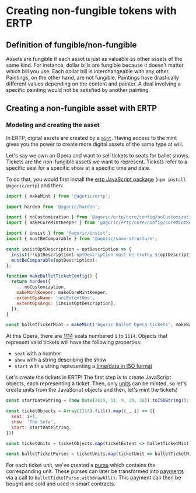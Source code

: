 # Creating non-fungible tokens with ERTP

## Definition of fungible/non-fungible

Assets are fungible if each asset is just as valuable as other assets of the same kind. 
For instance, dollar bills are fungible because it doesn't matter which bill you use. 
Each dollar bill is interchangeable with any other. Paintings, on the other hand, are not fungible. 
Paintings have drastically different values depending on the content and painter. 
A deal involving a specific painting would not be satisfied by another painting.


## Creating a non-fungible asset with ERTP

### Modeling and creating the asset

In ERTP, digital assets are created by a [`mint`](./mint.html). Having access to the mint
gives you the power to create more digital assets of the same type at
will.

Let's say we own an Opera and want to sell tickets to seats for ballet shows. Tickets are
the non-fungible assets we want to represent. Tickets refer to a specific seat for a specific 
show at a specific time and date.

To do that, you would first install the [ertp JavaScript package](https://www.npmjs.com/package/@agoric/ertp)
(`npm install @agoric/ertp`) and then:

```js
import { makeMint } from '@agoric/ertp';

import harden from '@agoric/harden';

import { noCustomization } from '@agoric/ertp/core/config/noCustomization.js';
import { makeCoreMintKeeper } from '@agoric/ertp/core/config/coreMintKeeper';

import { insist } from '@agoric/insist';
import { mustBeComparable } from '@agoric/same-structure';

const insistOptDescription = optDescription => {
  insist(!!optDescription)`optDescription must be truthy ${optDescription}`;
  mustBeComparable(optDescription);
};

function makeBalletTicketConfig() {
  return harden({
    ...noCustomization,
    makeMintKeeper: makeCoreMintKeeper,
    extentOpsName: 'uniExtentOps',
    extentOpsArgs: [insistOptDescription],
  });
}

const balletTicketMint = makeMint('Agoric Ballet Opera tickets', makeBalletTicketConfig);
```

At this Opera, there are [1114](https://fr.wikipedia.org/wiki/Grand_Th%C3%A9%C3%A2tre_(Bordeaux)#Salle_de_spectacle) seats numbered `1` to `1114`.
Objects that represent valid tickets will have the following properties:
- `seat` with a number
- `show` with a string describing the show
- `start` with a string representing a [time/date in ISO format](https://developer.mozilla.org/en-US/docs/Web/JavaScript/Reference/Global_Objects/Date/toISOString)

Let's create the tickets in ERTP!
The first step is to create JavaScript objects, each representing a ticket.
Then, only [units](https://agoric.com/documentation/ertp/guide/units.html) can be minted, so let's create units from the JavaScript objects and then, let's mint the tickets!

```js
const startDateString = (new Date(2019, 11, 9, 20, 30)).toISOString();

const ticketObjects = Array(1114).fill().map((_, i) => ({
  seat: i+1,
  show: 'The Sofa',
  start: startDateString,
}))

const ticketUnits = ticketObjects.map(ticketExtent => balletTicketMint.getAssay().makeUnits(ticketExtent));

const balletTicketPurses = ticketUnits.map(ticketUnit => balletTicketMint.mint(ticketUnit))
```

For each ticket unit, we've created a [purse](https://agoric.com/documentation/ertp/api/purse.html) which contains the corresponding unit. These purses can later be transformed into [payments](https://agoric.com/documentation/ertp/api/payment.html) via a call to `balletTicketPurse.withdrawAll()`. This payment can then be bought and sold and used in smart contracts.
